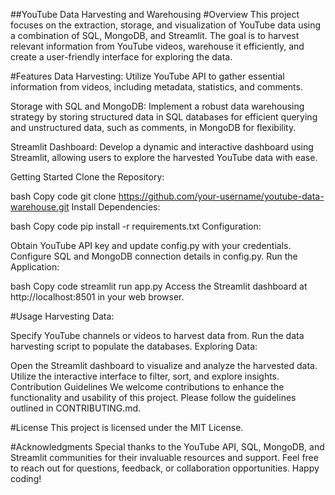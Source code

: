 ##YouTube Data Harvesting and Warehousing
#Overview
This project focuses on the extraction, storage, and visualization of YouTube data using a combination of SQL, MongoDB, and Streamlit. The goal is to harvest relevant information from YouTube videos, warehouse it efficiently, and create a user-friendly interface for exploring the data.

#Features
Data Harvesting: Utilize YouTube API to gather essential information from videos, including metadata, statistics, and comments.

Storage with SQL and MongoDB: Implement a robust data warehousing strategy by storing structured data in SQL databases for efficient querying and unstructured data, such as comments, in MongoDB for flexibility.

Streamlit Dashboard: Develop a dynamic and interactive dashboard using Streamlit, allowing users to explore the harvested YouTube data with ease.

Getting Started
Clone the Repository:

bash
Copy code
git clone https://github.com/your-username/youtube-data-warehouse.git
Install Dependencies:

bash
Copy code
pip install -r requirements.txt
Configuration:

Obtain YouTube API key and update config.py with your credentials.
Configure SQL and MongoDB connection details in config.py.
Run the Application:

bash
Copy code
streamlit run app.py
Access the Streamlit dashboard at http://localhost:8501 in your web browser.

#Usage
Harvesting Data:

Specify YouTube channels or videos to harvest data from.
Run the data harvesting script to populate the databases.
Exploring Data:

Open the Streamlit dashboard to visualize and analyze the harvested data.
Utilize the interactive interface to filter, sort, and explore insights.
Contribution Guidelines
We welcome contributions to enhance the functionality and usability of this project. Please follow the guidelines outlined in CONTRIBUTING.md.

#License
This project is licensed under the MIT License.

#Acknowledgments
Special thanks to the YouTube API, SQL, MongoDB, and Streamlit communities for their invaluable resources and support.
Feel free to reach out for questions, feedback, or collaboration opportunities. Happy coding!






